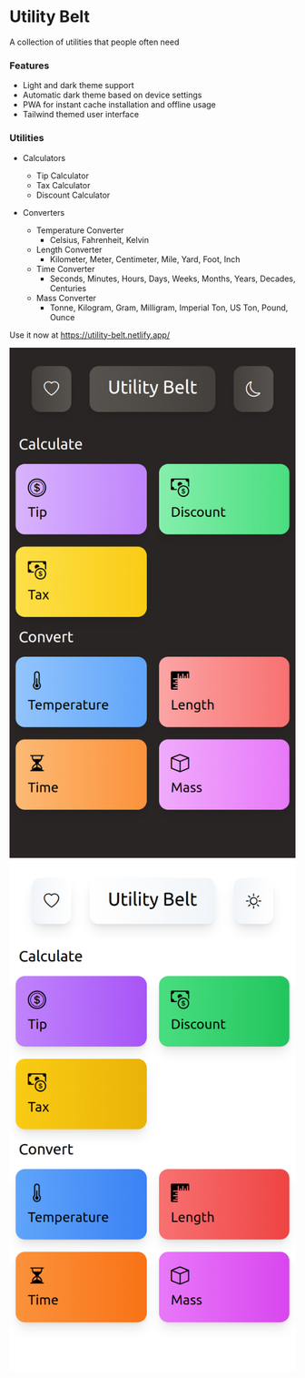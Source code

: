 # Utility Belt

A collection of utilities that people often need

### Features

- Light and dark theme support
- Automatic dark theme based on device settings
- PWA for instant cache installation and offline usage
- Tailwind themed user interface

### Utilities

- Calculators

  - Tip Calculator
  - Tax Calculator
  - Discount Calculator

- Converters

  - Temperature Converter
    - Celsius, Fahrenheit, Kelvin
  - Length Converter
    - Kilometer, Meter, Centimeter, Mile, Yard, Foot, Inch
  - Time Converter
    - Seconds, Minutes, Hours, Days, Weeks, Months, Years, Decades, Centuries
  - Mass Converter
    - Tonne, Kilogram, Gram, Milligram, Imperial Ton, US Ton, Pound, Ounce

Use it now at https://utility-belt.netlify.app/

![dark_mode](https://github.com/ricardomaharaj/Utility-Belt/blob/main/.gh/ub_home_dark.png)
![light_mode](https://github.com/ricardomaharaj/Utility-Belt/blob/main/.gh/ub_home_light.png)
